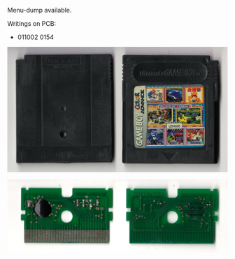 Menu-dump available.

Writings on PCB:
- 011002 0154

![alt text](Cartridge.jpg "Cartridge")

![alt text](PCB.jpg "PCB")